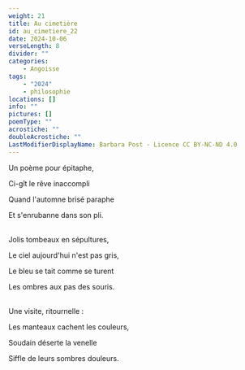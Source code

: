```yaml
---
weight: 21
title: Au cimetière
id: au_cimetiere_22
date: 2024-10-06
verseLength: 8
divider: ""
categories:
    - Angoisse
tags:
    - "2024"
    - philosophie
locations: []
info: ""
pictures: []
poemType: ""
acrostiche: ""
doubleAcrostiche: ""
LastModifierDisplayName: Barbara Post - Licence CC BY-NC-ND 4.0
---
```

Un poème pour épitaphe,

Ci-gît le rêve inaccompli

Quand l'automne brisé paraphe

Et s'enrubanne dans son pli.

 \
Jolis tombeaux en sépultures,

Le ciel aujourd'hui n'est pas gris,

Le bleu se tait comme se turent

Les ombres aux pas des souris.

 \
Une visite, ritournelle :

Les manteaux cachent les couleurs,

Soudain déserte la venelle

Siffle de leurs sombres douleurs.